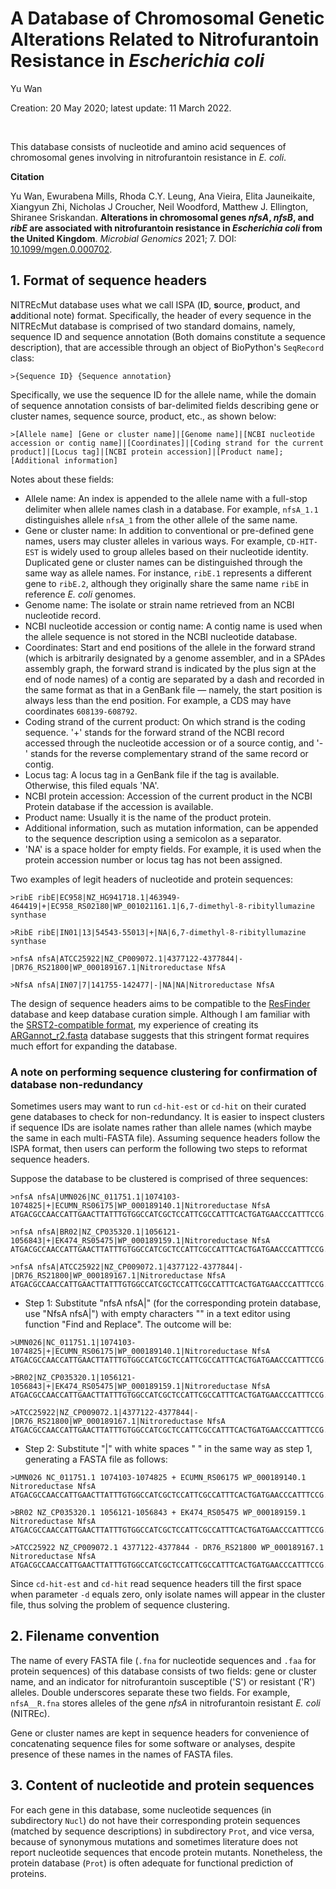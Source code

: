 # A Database of Chromosomal Genetic Alterations Related to Nitrofurantoin Resistance in _Escherichia coli_

Yu Wan

Creation: 20 May 2020; latest update: 11 March 2022.

<br/>

This database consists of nucleotide and amino acid sequences of chromosomal genes involving in nitrofurantoin resistance in *E. coli*.

**Citation**

Yu Wan, Ewurabena Mills, Rhoda C.Y. Leung, Ana Vieira, Elita Jauneikaite, Xiangyun Zhi, Nicholas J Croucher, Neil Woodford, Matthew J. Ellington, Shiranee Sriskandan. **Alterations in chromosomal genes *nfsA*, *nfsB*, and *ribE* are associated with nitrofurantoin resistance in *Escherichia coli* from the United Kingdom**. *Microbial Genomics* 2021; 7. DOI: [10.1099/mgen.0.000702](https://doi.org/10.1099/mgen.0.000702).

<!-- Yu Wan, Ewurabena Mills, Rhoda C.Y. Leung, Ana Vieira, Elita Jauneikaite, Xiangyun Zhi, Nicholas J Croucher, Neil Woodford, Matthew J. Ellington, Shiranee Sriskandan. Diverse Genetic Determinants of Nitrofurantoin Resistance in UK *Escherichia coli*. *bioRxiv* 2021.05.27.446087; doi: https://doi.org/10.1101/2021.05.27.446087. -->



## 1. Format of sequence headers

NITREcMut database uses what we call ISPA (**I**D, **s**ource, **p**roduct, and **a**dditional note) format. Specifically, the header of every sequence in the NITREcMut database is comprised of two standard domains, namely, sequence ID and sequence annotation (Both domains constitute a sequence description), that are accessible through an object of BioPython's `SeqRecord` class:

```fasta
>{Sequence ID} {Sequence annotation}
```



Specifically, we use the sequence ID for the allele name, while the domain of sequence annotation consists of bar-delimited fields describing gene or cluster names, sequence source, product, etc., as shown below:

```fasta
>[Allele name] [Gene or cluster name]|[Genome name]|[NCBI nucleotide accession or contig name]|[Coordinates]|[Coding strand for the current product]|[Locus tag]|[NCBI protein accession]|[Product name];[Additional information]
```



Notes about these fields:

- Allele name: An index is appended to the allele name with a full-stop delimiter when allele names clash in a database. For example, `nfsA_1.1` distinguishes allele `nfsA_1` from the other allele of the same name.
- Gene or cluster name: In addition to conventional or pre-defined gene names, users may cluster alleles in various ways. For example, `CD-HIT-EST` is widely used to group alleles based on their nucleotide identity. Duplicated gene or cluster names can be distinguished through the same way as allele names. For instance, `ribE.1` represents a different gene to `ribE.2`, although they originally share the same name `ribE` in reference _E. coli_ genomes.
- Genome name: The isolate or strain name retrieved from an NCBI nucleotide record.
- NCBI nucleotide accession or contig name: A contig name is used when the allele sequence is not stored in the NCBI nucleotide database.
- Coordinates: Start and end positions of the allele in the forward strand (which is arbitrarily designated by a genome assembler, and in a SPAdes assembly graph, the forward strand is indicated by the plus sign at the end of node names) of a contig are separated by a dash and recorded in the same format as that in a GenBank file — namely, the start position is always less than the end position. For example, a CDS may have coordinates `608139-608792`.
- Coding strand of the current product: On which strand is the coding sequence. '+' stands for the forward strand of the NCBI record accessed through the nucleotide accession or of a source contig, and '-' stands for the reverse complementary strand of the same record or contig.
- Locus tag: A locus tag in a GenBank file if the tag is available. Otherwise, this filed equals 'NA'.
- NCBI protein accession: Accession of the current product in the NCBI Protein database if the accession is available.
- Product name: Usually it is the name of the product protein.
- Additional information, such as mutation information, can be appended to the sequence description using a semicolon as a separator.
- 'NA' is a space holder for empty fields. For example, it is used when the protein accession number or locus tag has not been assigned.



Two examples of legit headers of nucleotide and protein sequences:

```fasta
>ribE ribE|EC958|NZ_HG941718.1|463949-464419|+|EC958_RS02180|WP_001021161.1|6,7-dimethyl-8-ribityllumazine synthase

>RibE ribE|IN01|13|54543-55013|+|NA|6,7-dimethyl-8-ribityllumazine synthase

>nfsA nfsA|ATCC25922|NZ_CP009072.1|4377122-4377844|-|DR76_RS21800|WP_000189167.1|Nitroreductase NfsA

>NfsA nfsA|IN07|7|141755-142477|-|NA|NA|Nitroreductase NfsA
```



The design of sequence headers aims to be compatible to the [ResFinder](https://cge.cbs.dtu.dk/services/ResFinder/) database and keep database curation simple. Although I am familiar with the [SRST2-compatible format](https://github.com/katholt/srst2), my experience of creating its [ARGannot_r2.fasta](https://github.com/katholt/srst2/blob/master/data/ARGannot_r2.fasta) database suggests that this stringent format requires much effort for expanding the database.



### A note on performing sequence clustering for confirmation of database non-redundancy

Sometimes users may want to run `cd-hit-est` or `cd-hit` on their curated gene databases to check for non-redundancy. It is easier to inspect clusters if sequence IDs are isolate names rather than allele names (which maybe the same in each multi-FASTA file). Assuming sequence headers follow the ISPA format, then users can perform the following two steps to reformat sequence headers.

Suppose the database to be clustered is comprised of three sequences:

```fasta
>nfsA nfsA|UMN026|NC_011751.1|1074103-1074825|+|ECUMN_RS06175|WP_000189140.1|Nitroreductase NfsA
ATGACGCCAACCATTGAACTTATTTGTGGCCATCGCTCCATTCGCCATTTCACTGATGAACCCATTTCCG...

>nfsA nfsA|BR02|NZ_CP035320.1|1056121-1056843|+|EK474_RS05475|WP_000189159.1|Nitroreductase NfsA
ATGACGCCAACCATTGAACTTATTTGTGGCCATCGCTCCATTCGCCATTTCACTGATGAACCCATTTCCG...

>nfsA nfsA|ATCC25922|NZ_CP009072.1|4377122-4377844|-|DR76_RS21800|WP_000189167.1|Nitroreductase NfsA
ATGACGCCAACCATTGAACTTATTTGTGGCCATCGCTCCATTCGCCATTTCACTGATGAACCCATTTCCG...
```

- Step 1: Substitute "nfsA nfsA|" (for the corresponding protein database, use "NfsA nfsA|") with empty characters "" in a text editor using function "Find and Replace". The outcome will be:

```fasta
>UMN026|NC_011751.1|1074103-1074825|+|ECUMN_RS06175|WP_000189140.1|Nitroreductase NfsA
ATGACGCCAACCATTGAACTTATTTGTGGCCATCGCTCCATTCGCCATTTCACTGATGAACCCATTTCCG...

>BR02|NZ_CP035320.1|1056121-1056843|+|EK474_RS05475|WP_000189159.1|Nitroreductase NfsA
ATGACGCCAACCATTGAACTTATTTGTGGCCATCGCTCCATTCGCCATTTCACTGATGAACCCATTTCCG...

>ATCC25922|NZ_CP009072.1|4377122-4377844|-|DR76_RS21800|WP_000189167.1|Nitroreductase NfsA
ATGACGCCAACCATTGAACTTATTTGTGGCCATCGCTCCATTCGCCATTTCACTGATGAACCCATTTCCG...
```

- Step 2: Substitute "|" with white spaces " " in the same way as step 1, generating a FASTA file as follows:

```fasta
>UMN026 NC_011751.1 1074103-1074825 + ECUMN_RS06175 WP_000189140.1 Nitroreductase NfsA
ATGACGCCAACCATTGAACTTATTTGTGGCCATCGCTCCATTCGCCATTTCACTGATGAACCCATTTCCG...

>BR02 NZ_CP035320.1 1056121-1056843 + EK474_RS05475 WP_000189159.1 Nitroreductase NfsA
ATGACGCCAACCATTGAACTTATTTGTGGCCATCGCTCCATTCGCCATTTCACTGATGAACCCATTTCCG...

>ATCC25922 NZ_CP009072.1 4377122-4377844 - DR76_RS21800 WP_000189167.1 Nitroreductase NfsA
ATGACGCCAACCATTGAACTTATTTGTGGCCATCGCTCCATTCGCCATTTCACTGATGAACCCATTTCCG...
```

Since `cd-hit-est` and `cd-hit` read sequence headers till the first space when parameter `-d` equals zero, only isolate names will appear in the cluster file, thus solving the problem of sequence clustering.



## 2. Filename convention

The name of every FASTA file (`.fna` for nucleotide sequences and `.faa` for protein sequences) of this database consists of two fields: gene or cluster name, and an indicator for nitrofurantoin susceptible ('S') or resistant ('R') alleles. Double underscores separate these two fields. For example, `nfsA__R.fna` stores alleles of the gene _nfsA_ in nitrofurantoin resistant _E. coli_ (NITREc).

Gene or cluster names are kept in sequence headers for convenience of concatenating sequence files for some software or analyses, despite presence of these names in the names of FASTA files.



## 3. Content of nucleotide and protein sequences

For each gene in this database, some nucleotide sequences (in subdirectory `Nucl`) do not have their corresponding protein sequences (matched by sequence descriptions) in subdirectory `Prot`, and vice versa, because of synonymous mutations and sometimes literature does not report nucleotide sequences that encode protein mutants. Nonetheless, the protein database (`Prot`) is often adequate for functional prediction of proteins.